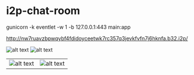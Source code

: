 # i2p-chat-room

gunicorn -k eventlet -w 1 -b 127.0.0.1:443 main:app

http://nw7ruavzbpwqybf4fdidoyceetwk7rc357q3jevkfvfn7j6hknfa.b32.i2p/

![alt text](https://github.com/rgligora/i2p-chat-room-app/blob/main/i2p-home-page.png?raw=true)
![alt text](https://github.com/rgligora/i2p-chat-room-app/blob/main/i2p-chat.png?raw=true)

<div style="width: 50%;">
<table>
  <tr>
    <td><img src="https://github.com/rgligora/i2p-chat-room-app/blob/main/i2p-home-page-mobile.png?raw=true" alt="alt text"></td>
    <td><img src="https://github.com/rgligora/i2p-chat-room-app/blob/main/i2p-chat-mobile.png?raw=true" alt="alt text"></td>
  </tr>
</table>
</div>